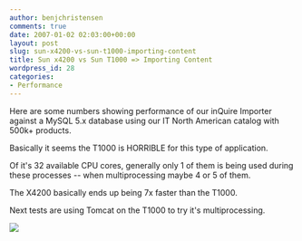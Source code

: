 ```yaml
---
author: benjchristensen
comments: true
date: 2007-01-02 02:03:00+00:00
layout: post
slug: sun-x4200-vs-sun-t1000-importing-content
title: Sun x4200 vs Sun T1000 => Importing Content
wordpress_id: 28
categories:
- Performance
---
```


Here are some numbers showing performance of our inQuire Importer against a MySQL 5.x database using our IT North American catalog with 500k+ products.

Basically it seems the T1000 is HORRIBLE for this type of application.

Of it's 32 available CPU cores, generally only 1 of them is being used during these processes -- when multiprocessing maybe 4 or 5 of them.

The X4200 basically ends up being 7x faster than the T1000.

Next tests are using Tomcat on the T1000 to try it's multiprocessing.

[![](http://bp2.blogger.com/_CvV7agFF3Zc/RZm-kdx2RMI/AAAAAAAAABc/R_EJA6xG9N4/s400/t1000vsx4200-imports.png)](http://bp2.blogger.com/_CvV7agFF3Zc/RZm-kdx2RMI/AAAAAAAAABc/R_EJA6xG9N4/s1600-h/t1000vsx4200-imports.png)
